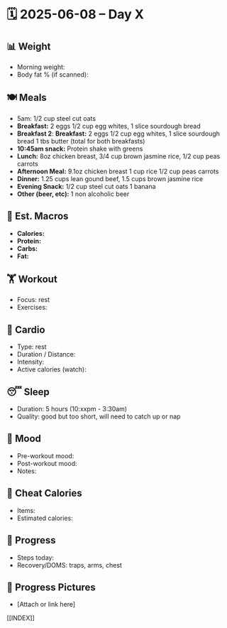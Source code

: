 # 🗓️ 2025-06-08 – Day X

## 📊 Weight
- Morning weight: 
- Body fat % (if scanned): 

## 🍽️ Meals
- 5am: 1/2 cup steel cut oats
- **Breakfast:** 2 eggs 1/2 cup egg whites, 1 slice sourdough bread
- **Breakfast 2**: **Breakfast:** 2 eggs 1/2 cup egg whites, 1 slice sourdough bread 1 tbs butter (total for both breakfasts)
- **10:45am snack:**  Protein shake with greens
- **Lunch:**  8oz chicken breast, 3/4 cup brown jasmine rice, 1/2 cup peas carrots
- **Afternoon Meal:**  9.1oz chicken breast 1 cup rice 1/2 cup peas carrots
- **Dinner:**  1.25 cups lean gound beef, 1.5 cups brown jasmine rice
- **Evening Snack:**  1/2 cup steel cut oats 1 banana
- **Other (beer, etc):**  1 non alcoholic beer

## 🧮 Est. Macros
- **Calories:**   
- **Protein:**  
- **Carbs:**  
- **Fat:**  

## 🏋️ Workout
- Focus:  rest
- Exercises:  

## 🏃 Cardio
- Type:  rest
- Duration / Distance:  
- Intensity:  
- Active calories (watch):  

## 😴 Sleep
- Duration:  5 hours (10:xxpm - 3:30am)
- Quality:  good but too short, will need to catch up or nap

## 🧠 Mood
- Pre-workout mood:  
- Post-workout mood:  
- Notes:  

## 🍫 Cheat Calories
- Items: 
- Estimated calories:  

## 🧍 Progress
- Steps today:  
- Recovery/DOMS:  traps, arms, chest

## 📸 Progress Pictures
- [Attach or link here]

[[INDEX]]
